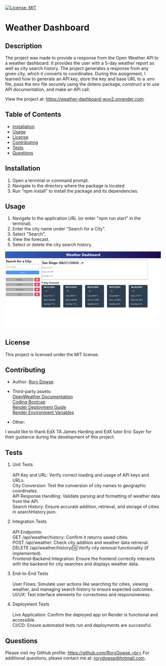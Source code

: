 [![License: MIT](https://img.shields.io/badge/License-MIT-yellow.svg)](https://opensource.org/licenses/MIT)

# Weather Dashboard

## Description

The project was made to provide a response from the Open Weather API to a weather dashboard. It provides the user with a 5-day weather report as well as city search history. The project generates a response from any given city, which it converts to coordinates. During this assignment, I learned how to generate an API key, store the key and base URL to a .env file, pass the env file securely using the dotenv package, construct a to use API documentation, and make an API call.

View the project at: https://weather-dashboard-wuv2.onrender.com.

## Table of Contents

- [Installation](#installation)
- [Usage](#usage)
- [License](#license)
- [Contributing](#contributing)
- [Tests](#tests)
- [Questions](#questions)

## Installation

1. Open a terminal or command prompt.
2. Navigate to the directory where the package is located.
3. Run “npm install” to install the package and its dependencies.

## Usage

1. Navigate to the application URL (or enter "npm run start" in the terminal).
2. Enter the city name under "Search for a City".
3. Select "Search".
4. View the forecast.
5. Select or delete the city search history.

![Weather Dashboard](./client/assets/images/weather-dashboard.png)

## License

This project is licensed under the MIT license.

## Contributing

- Author:
  [Rory Dowse](https://github.com/RoryDowse).

- Third-party assets: <br>
  [OpenWeather Documentation](https://openweathermap.org/forecast5) <br>
  [Coding Bootcap](https://coding-boot-camp.github.io/full-stack/apis/how-to-use-api-keys) <br>
  [Render Deployment Guide](https://coding-boot-camp.github.io/full-stack/render/render-deployment-guide) <br>
  [Render Environment Variables](https://docs.render.com/configure-environment-variables)

- Other:

I would like to thank EdX TA James Harding and EdX tutor Eric Sayer for their guidance during the development of this project.

## Tests

1. Unit Tests <br><br>
   API Key and URL: Verify correct loading and usage of API keys and URLs.<br>
   City Conversion: Test the conversion of city names to geographic coordinates.<br>
   API Response Handling: Validate parsing and formatting of weather data from the API.<br>
   Search History: Ensure accurate addition, retrieval, and storage of cities in searchHistory.json.

2. Integration Tests <br><br>
   API Endpoints:<br>
   GET /api/weather/history: Confirm it returns saved cities.<br>
   POST /api/weather: Check city addition and weather data retrieval.<br>
   DELETE /api/weather/history/:id: Verify city removal functionality (if implemented).<br>
   Frontend-Backend Integration: Ensure the frontend correctly interacts with the backend for city searches and displays weather data.

3. End-to-End Tests <br><br>
   User Flows: Simulate user actions like searching for cities, viewing weather, and managing search history to ensure expected outcomes.<br>
   UI/UX: Test interface elements for correctness and responsiveness.

4. Deployment Tests <br><br>
   Live Application: Confirm the deployed app on Render is functional and accessible.<br>
   CI/CD: Ensure automated tests run and deployments are successful.

## Questions

Please visit my GitHub profile: https://github.com/RoryDowse.<br>
For additional questions, please contact me at: rorydowse@hotmail.com.
